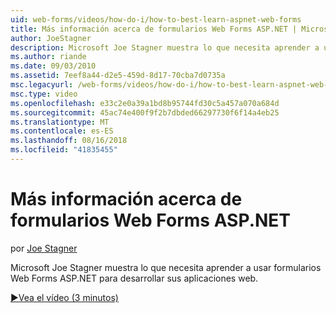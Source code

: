 ```yaml
---
uid: web-forms/videos/how-do-i/how-to-best-learn-aspnet-web-forms
title: Más información acerca de formularios Web Forms ASP.NET | Microsoft Docs
author: JoeStagner
description: Microsoft Joe Stagner muestra lo que necesita aprender a usar formularios Web Forms ASP.NET para desarrollar sus aplicaciones web.
ms.author: riande
ms.date: 09/03/2010
ms.assetid: 7eef8a44-d2e5-459d-8d17-70cba7d0735a
msc.legacyurl: /web-forms/videos/how-do-i/how-to-best-learn-aspnet-web-forms
msc.type: video
ms.openlocfilehash: e33c2e0a39a1bd8b95744fd30c5a457a070a684d
ms.sourcegitcommit: 45ac74e400f9f2b7dbded66297730f6f14a4eb25
ms.translationtype: MT
ms.contentlocale: es-ES
ms.lasthandoff: 08/16/2018
ms.locfileid: "41835455"
---
```

<a name="how-to-best-learn-aspnet-web-forms"></a>Más información acerca de formularios Web Forms ASP.NET
====================
por [Joe Stagner](https://github.com/JoeStagner)

Microsoft Joe Stagner muestra lo que necesita aprender a usar formularios Web Forms ASP.NET para desarrollar sus aplicaciones web.

[&#9654;Vea el vídeo (3 minutos)](https://channel9.msdn.com/Blogs/ASP-NET-Site-Videos/how-to-best-learn-aspnet-web-forms)
